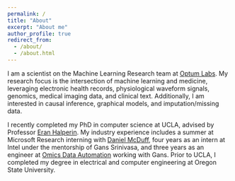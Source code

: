 ```yaml
---
permalink: /
title: "About"
excerpt: "About me"
author_profile: true
redirect_from: 
  - /about/
  - /about.html
---
```


I am a scientist on the Machine Learning Research team at [Optum Labs](https://www.optumlabs.com). My research focus is the intersection of machine learning and medicine, leveraging electronic health records, physiological waveform signals, genomics, medical imaging data, and clinical text. Additionally, I am interested in causal inference, graphical models, and imputation/missing data. 

I recently completed my PhD in computer science at UCLA, advised by Professor [Eran Halperin](https://www.eranhalperingenomics.com).
My industry experience includes a summer at Microsoft Research interning with [Daniel McDuff](https://www.microsoft.com/en-us/research/people/damcduff/), four years as an intern at Intel under the mentorship of Gans Srinivasa, and three years as an engineer at [Omics Data Automation](https://omicsautomation.com) working with Gans. Prior to UCLA, I completed my degree in electrical and computer engineering at Oregon State University.
